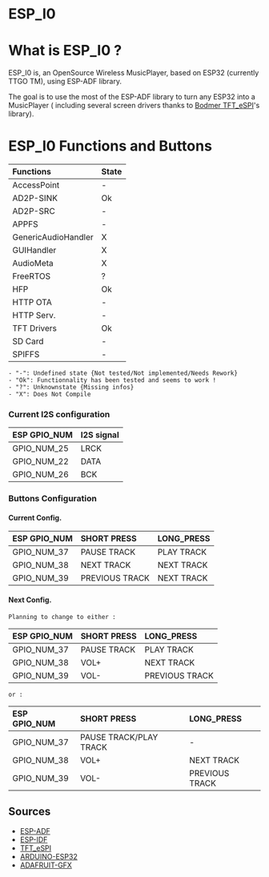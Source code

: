 ESP_I0
======================
# What is ESP_I0 ?

ESP_I0 is, an OpenSource Wireless MusicPlayer, based on ESP32 (currently TTGO TM), using ESP-ADF library.

The goal is to use the most of the ESP-ADF library to turn any ESP32 into a MusicPlayer ( including several screen drivers thanks to [Bodmer TFT_eSPI](https://github.com/Bodmer/TFT_eSPI)'s library).


ESP_I0 Functions and Buttons
=============================

|Functions            | State |
| :--------           | :---- |
| AccessPoint         |   -   |
| AD2P-SINK           |   Ok  |
| AD2P-SRC            |   -   |
| APPFS               |   -   |
| GenericAudioHandler |   X   |
| GUIHandler          |   X   |
| AudioMeta           |   X   |
| FreeRTOS            |   ?   |
| HFP                 |   Ok  |
| HTTP OTA            |   -   |
| HTTP Serv.          |   -   |
| TFT Drivers         |   Ok  |
| SD Card             |   -   |
| SPIFFS              |   -   |

```
- "-": Undefined state {Not tested/Not implemented/Needs Rework}
- "Ok": Functionnality has been tested and seems to work !
- "?": Unknownstate {Missing infos}
- "X": Does Not Compile
```

### Current I2S configuration


| ESP GPIO_NUM  | I2S signal   |
| :------------ | :----------- |
| GPIO_NUM_25   | LRCK         |
| GPIO_NUM_22   | DATA         |
| GPIO_NUM_26   | BCK          |

### Buttons Configuration

#### Current Config.

| ESP GPIO_NUM  | SHORT PRESS    | LONG_PRESS |
| :------------ | :------------- | :--------- |
| GPIO_NUM_37   | PAUSE TRACK    | PLAY TRACK |
| GPIO_NUM_38   | NEXT TRACK     | NEXT TRACK |
| GPIO_NUM_39   | PREVIOUS TRACK | NEXT TRACK |

#### Next Config.

```
Planning to change to either :
```

| ESP GPIO_NUM  | SHORT PRESS   | LONG_PRESS     |
| :------------ | :------------ | :---------     |
| GPIO_NUM_37   | PAUSE TRACK   | PLAY TRACK     |
| GPIO_NUM_38   | VOL+          | NEXT TRACK     |
| GPIO_NUM_39   | VOL-          | PREVIOUS TRACK |

```
or :
```
| ESP GPIO_NUM  | SHORT PRESS            | LONG_PRESS     |
| :------------ | :--------------------- | :------------- |
| GPIO_NUM_37   | PAUSE TRACK/PLAY TRACK |       -        |
| GPIO_NUM_38   | VOL+                   | NEXT TRACK     |
| GPIO_NUM_39   | VOL-                   | PREVIOUS TRACK |

## Sources

- [ESP-ADF](https://github.com/espressif/esp-adf)
- [ESP-IDF](https://github.com/espressif/esp-idf)
- [TFT_eSPI](https://github.com/Bodmer/TFT_eSPI)
- [ARDUINO-ESP32](https://github.com/espressif/arduino-esp32)
- [ADAFRUIT-GFX](https://github.com/adafruit/Adafruit-GFX-Library)
